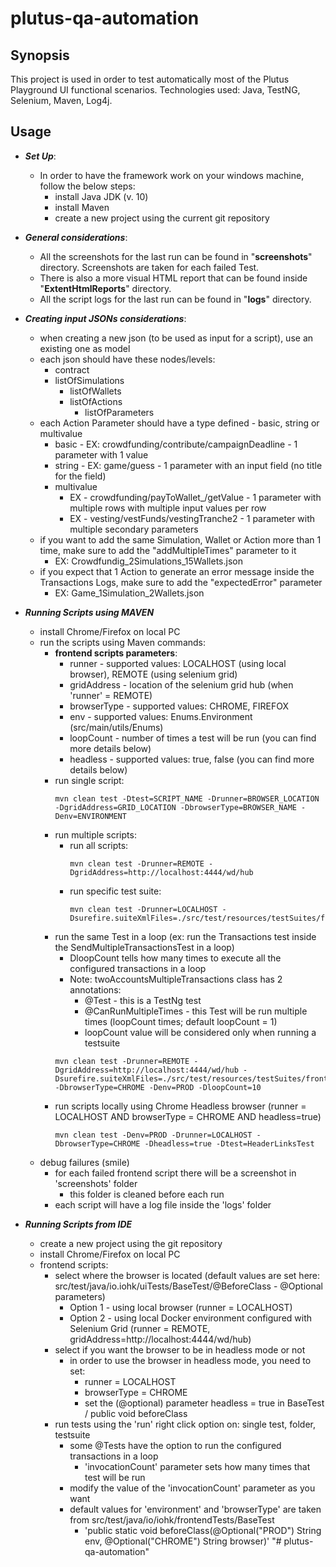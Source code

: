 # plutus-qa-automation

## Synopsis

This project is used in order to test automatically most of the Plutus Playground UI functional scenarios.
Technologies used: Java, TestNG, Selenium, Maven, Log4j.

## Usage

- **_Set Up_**:
    - In order to have the framework work on your windows machine, follow the below steps:
        - install Java JDK (v. 10) 
        - install Maven
        - create a new project using the current git repository

- **_General considerations_**:
    - All the screenshots for the last run can be found in "**screenshots**" directory. Screenshots are taken for each failed Test.
    - There is also a more visual HTML report that can be found inside "**ExtentHtmlReports**" directory.
    - All the script logs for the last run can be found in "**logs**" directory.
    
- **_Creating input JSONs considerations_**:
    - when creating a new json (to be used as input for a script), use an existing one as model
    - each json should have these nodes/levels: 
        - contract
        - listOfSimulations 
            - listOfWallets
            - listOfActions 
                - listOfParameters
    - each Action Parameter should have a type defined - basic, string or multivalue 
        - basic - EX: crowdfunding/contribute/campaignDeadline - 1 parameter with 1 value 
        - string - EX: game/guess - 1 parameter with an input field (no title for the field)
        - multivalue 
            - EX - crowdfunding/payToWallet_/getValue - 1 parameter with multiple rows with multiple input values per row
            - EX - vesting/vestFunds/vestingTranche2 - 1 parameter with multiple secondary parameters  
    - if you want to add the same Simulation, Wallet or Action more than 1 time, make sure to add the "addMultipleTimes" parameter to it
        - EX: Crowdfundig_2Simulations_15Wallets.json
    - if you expect that 1 Action to generate an error message inside the Transactions Logs, make sure to add the "expectedError" parameter
        - EX: Game_1Simulation_2Wallets.json
    
- **_Running Scripts using MAVEN_**
    - install Chrome/Firefox on local PC
    - run the scripts using Maven commands:
        - **frontend scripts parameters**:
            - runner - supported values: LOCALHOST (using local browser), REMOTE (using selenium grid)
            - gridAddress - location of the selenium grid hub (when 'runner' = REMOTE)
            - browserType - supported values: CHROME, FIREFOX
            - env - supported values: Enums.Environment (src/main/utils/Enums)
            - loopCount - number of times a test will be run (you can find more details below)
            - headless - supported values: true, false (you can find more details below)
        - run single script:
            ```
            mvn clean test -Dtest=SCRIPT_NAME -Drunner=BROWSER_LOCATION -DgridAddress=GRID_LOCATION -DbrowserType=BROWSER_NAME -Denv=ENVIRONMENT
            ```     
        - run multiple scripts:
            - run all scripts: 
                ```
                mvn clean test -Drunner=REMOTE -DgridAddress=http://localhost:4444/wd/hub
                ```
            - run specific test suite: 
                ```
                mvn clean test -Drunner=LOCALHOST -Dsurefire.suiteXmlFiles=./src/test/resources/testSuites/frontEnd/basicRegression.xml
                ``` 
        - run the same Test in a loop (ex: run the Transactions test inside the SendMultipleTransactionsTest in a loop)
            - DloopCount tells how many times to execute all the configured transactions in a loop
            - Note: twoAccountsMultipleTransactions class has 2 annotations:
                - @Test - this is a TestNg test
                - @CanRunMultipleTimes - this Test will be run multiple times (loopCount times; default loopCount = 1)
                - loopCount value will be considered only when running a testsuite
            ```
            mvn clean test -Drunner=REMOTE -DgridAddress=http://localhost:4444/wd/hub -Dsurefire.suiteXmlFiles=./src/test/resources/testSuites/frontEnd/sanity.xml -DbrowserType=CHROME -Denv=PROD -DloopCount=10
            ```                      
        - run scripts locally using Chrome Headless browser (runner = LOCALHOST AND browserType = CHROME AND headless=true)
            ```
            mvn clean test -Denv=PROD -Drunner=LOCALHOST -DbrowserType=CHROME -Dheadless=true -Dtest=HeaderLinksTest
            ```
    - debug failures (smile)
        - for each failed frontend script there will be a screenshot in 'screenshots' folder
            - this folder is cleaned before each run
        - each script will have a log file inside the 'logs' folder
                
- **_Running Scripts from IDE_**
    - create a new project using the git repository
    - install Chrome/Firefox on local PC
    - frontend scripts:
        - select where the browser is located (default values are set here: src/test/java/io.iohk/uiTests/BaseTest/@BeforeClass - @Optional parameters)
            - Option 1 - using local browser (runner = LOCALHOST)
            - Option 2 - using local Docker environment configured with Selenium Grid (runner = REMOTE, gridAddress=http://localhost:4444/wd/hub)
         - select if you want the browser to be in headless mode or not
            - in order to use the browser in headless mode, you need to set:
                - runner = LOCALHOST 
                - browserType = CHROME 
                - set the (@optional) parameter headless = true in BaseTest / public void beforeClass
        - run tests using the 'run' right click option on: single test, folder, testsuite
            - some @Tests have the option to run the configured transactions in a loop
                - 'invocationCount' parameter sets how many times that test will be run
            - modify the value of the 'invocationCount' parameter as you want
            - default values for 'environment' and 'browserType' are taken from src/test/java/io/iohk/frontendTests/BaseTest
                - 'public static void beforeClass(@Optional("PROD") String env, @Optional("CHROME") String browser)'
"# plutus-qa-automation" 
